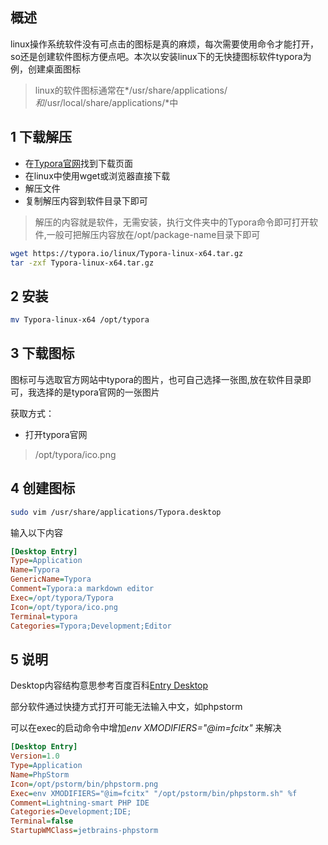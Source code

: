 ## 概述

linux操作系统软件没有可点击的图标是真的麻烦，每次需要使用命令才能打开，so还是创建软件图标方便点吧。本次以安装linux下的无快捷图标软件typora为例，创建桌面图标



> linux的软件图标通常在*/usr/share/applications/*和*/usr/local/share/applications/*中



## 1 下载解压

- 在[Typora官网](https://typora.io/)找到下载页面 
- 在linux中使用wget或浏览器直接下载
- 解压文件
- 复制解压内容到软件目录下即可

> 解压的内容就是软件，无需安装，执行文件夹中的Typora命令即可打开软件,一般可把解压内容放在/opt/package-name目录下即可



```bash
wget https://typora.io/linux/Typora-linux-x64.tar.gz
tar -zxf Typora-linux-x64.tar.gz
```





## 2 安装

```bash
mv Typora-linux-x64 /opt/typora
```



## 3 下载图标

图标可与选取官方网站中typora的图片，也可自己选择一张图,放在软件目录即可，我选择的是typora官网的一张图片

获取方式：

- 打开typora官网

> /opt/typora/ico.png



## 4 创建图标

```bash
sudo vim /usr/share/applications/Typora.desktop
```

输入以下内容

```ini
[Desktop Entry]
Type=Application
Name=Typora
GenericName=Typora
Comment=Typora:a markdown editor
Exec=/opt/typora/Typora
Icon=/opt/typora/ico.png
Terminal=typora
Categories=Typora;Development;Editor
```



## 5 说明

Desktop内容结构意思参考百度百科[Entry Desktop](https://baike.baidu.com/item/Entry%20Desktop/12021407#1)



部分软件通过快捷方式打开可能无法输入中文，如phpstorm

可以在exec的启动命令中增加*env XMODIFIERS="@im=fcitx"* 来解决

```ini
[Desktop Entry]
Version=1.0
Type=Application
Name=PhpStorm
Icon=/opt/pstorm/bin/phpstorm.png
Exec=env XMODIFIERS="@im=fcitx" "/opt/pstorm/bin/phpstorm.sh" %f
Comment=Lightning-smart PHP IDE
Categories=Development;IDE;
Terminal=false
StartupWMClass=jetbrains-phpstorm
```







